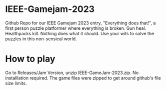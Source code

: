 # IEEE-Gamejam-2023
Github Repo for our IEEE Gamejam 2023 entry, "Everything does that!", a first person puzzle platformer where everything is broken.
Gun heal. Healthpacks kill. Nothing does what it should. Use your wits to solve the puzzles in this non-sensical world.

# How to play
Go to Releases/Jam Version, unzip IEEE-GameJam-2023.zip. No installlation required. The game files were zipped to get around github's file size limits.

